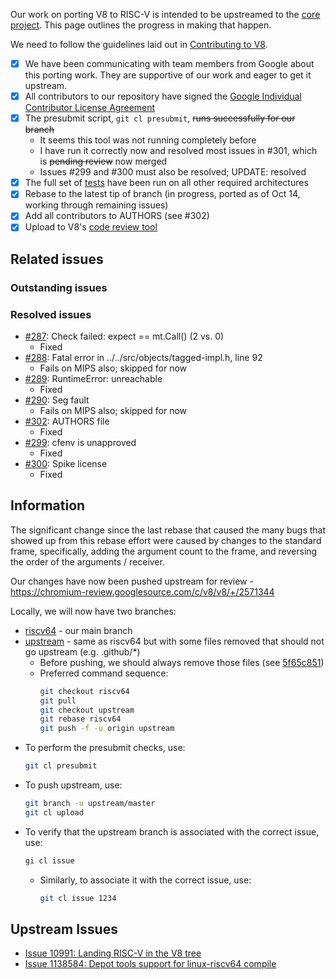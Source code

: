 Our work on porting V8 to RISC-V is intended to be upstreamed to the [core project](https://github.com/v8/v8). This page outlines the progress in making that happen.

We need to follow the guidelines laid out in [Contributing to V8](https://v8.dev/docs/contribute).
* [x] We have been communicating with team members from Google about this porting work. They are supportive of our work and eager to get it upstream.
* [x] All contributors to our repository have signed the [Google Individual Contributor License Agreement](https://cla.developers.google.com/about/google-individual)
* [x] The presubmit script, `git cl presubmit`, <s>runs successfully for our branch</s>
  * It seems this tool was not running completely before
  * I have run it correctly now and resolved most issues in #301, which is <s>pending review</s> now merged
  * Issues #299 and #300 must also be resolved; UPDATE: resolved
* [x] The full set of [tests](https://v8.dev/docs/test) have been run on all other required architectures
* [x] Rebase to the latest tip of branch (in progress, ported as of Oct 14, working through remaining issues)
* [x] Add all contributors to AUTHORS (see #302)
* [x] Upload to V8's [code review tool](https://v8.dev/docs/contribute#upload-to-v8%E2%80%99s-codereview-tool)

## Related issues

### Outstanding issues

### Resolved issues
* [#287](https://github.com/v8-riscv/v8/issues/287): Check failed: expect == mt.Call() (2 vs. 0)
  - Fixed
* [#288](https://github.com/v8-riscv/v8/issues/288): Fatal error in ../../src/objects/tagged-impl.h, line 92
  - Fails on MIPS also; skipped for now
* [#289](https://github.com/v8-riscv/v8/issues/289): RuntimeError: unreachable
  - Fixed
* [#290](https://github.com/v8-riscv/v8/issues/290): Seg fault
  - Fails on MIPS also; skipped for now
* [#302](https://github.com/v8-riscv/v8/issues/302): AUTHORS file
  - Fixed
* [#299](https://github.com/v8-riscv/v8/issues/299): cfenv is unapproved
  - Fixed
* [#300](https://github.com/v8-riscv/v8/issues/300): Spike license
  - Fixed

## Information

The significant change since the last rebase that caused the many bugs that showed up from this rebase effort were caused by changes to the standard frame, specifically, adding the argument count to the frame, and reversing the order of the arguments / receiver.

Our changes have now been pushed upstream for review - https://chromium-review.googlesource.com/c/v8/v8/+/2571344

Locally, we will now have two branches:
* [riscv64](https://github.com/v8-riscv/v8/tree/riscv64) - our main branch
* [upstream](https://github.com/v8-riscv/v8/tree/upstream) - same as riscv64 but with some files removed that should not go upstream (e.g. .github/*)
  - Before pushing, we should always remove those files (see [5f65c851](https://github.com/v8-riscv/v8/commit/5f65c8515add6f202f55cdd1397e37e70b726a89))
  - Preferred command sequence:
    ```bash
    git checkout riscv64
    git pull
    git checkout upstream
    git rebase riscv64
    git push -f -u origin upstream
    ```
* To perform the presubmit checks, use:
  ```bash
  git cl presubmit
  ```
* To push upstream, use:
  ```bash
  git branch -u upstream/master
  git cl upload
  ```
* To verify that the upstream branch is associated with the correct issue, use:
  ```bash
  gi cl issue
  ```
  - Similarly, to associate it with the correct issue, use:
    ```bash
    git cl issue 1234
    ```

## Upstream Issues
* [Issue 10991: Landing RISC-V in the V8 tree](https://bugs.chromium.org/p/v8/issues/detail?id=10991)
* [Issue 1138584: Depot tools support for linux-riscv64 compile](https://bugs.chromium.org/p/chromium/issues/detail?id=1138584#c1)